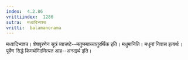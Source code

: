 ```yaml
---
index:  4.2.86
vrittiindex:  1286
sutra:  मध्वादिभ्यश्च
vritti:  balamanorama 
---
```


मध्वादिभ्यश्च। शेषपूरणेन सूत्रं व्याचष्टे--मतुप्स्याच्चातुरर्थिक इति। मधुमानिति। मधूनां निवास इत्यर्थः। पूर्वेण सिद्धे किमर्थमिदमित्यत आह--अनद्यर्थ इति।

